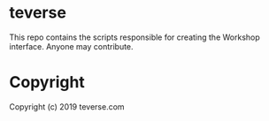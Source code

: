 # teverse

This repo contains the scripts responsible for creating the Workshop interface. Anyone may contribute.

# Copyright

Copyright (c) 2019 teverse.com
